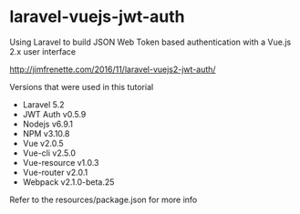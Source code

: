 # laravel-vuejs-jwt-auth
Using Laravel to build JSON Web Token based authentication with a Vue.js 2.x user interface

http://jimfrenette.com/2016/11/laravel-vuejs2-jwt-auth/

Versions that were used in this tutorial

* Laravel 5.2
* JWT Auth v0.5.9
* Nodejs v6.9.1
* NPM v3.10.8
* Vue v2.0.5
* Vue-cli v2.5.0
* Vue-resource v1.0.3
* Vue-router v2.0.1
* Webpack v2.1.0-beta.25

Refer to the resources/package.json for more info
